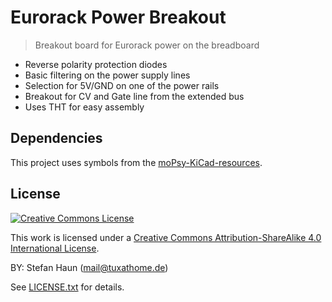 # Eurorack Power Breakout

> Breakout board for Eurorack power on the breadboard

* Reverse polarity protection diodes
* Basic filtering on the power supply lines
* Selection for 5V/GND on one of the power rails
* Breakout for CV and Gate line from the extended bus
* Uses THT for easy assembly


## Dependencies

This project uses symbols from the [moPsy-KiCad-resources](https://github.com/moPsy-project/moPsy-KiCad-resources).


## License

[![Creative Commons License](https://i.creativecommons.org/l/by-sa/4.0/88x31.png)](http://creativecommons.org/licenses/by-sa/4.0/)

This work is licensed under a [Creative Commons Attribution-ShareAlike 4.0 International License](http://creativecommons.org/licenses/by-sa/4.0/).

BY: Stefan Haun (mail@tuxathome.de)

See [LICENSE.txt](LICENSE.txt) for details.
